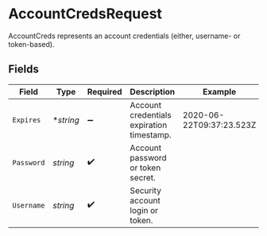# AccountCredsRequest

AccountCreds represents an account credentials (either, username- or token-based).


## Fields

| Field                                     | Type                                      | Required                                  | Description                               | Example                                   |
| ----------------------------------------- | ----------------------------------------- | ----------------------------------------- | ----------------------------------------- | ----------------------------------------- |
| `Expires`                                 | **string*                                 | :heavy_minus_sign:                        | Account credentials expiration timestamp. | 2020-06-22T09:37:23.523Z                  |
| `Password`                                | *string*                                  | :heavy_check_mark:                        | Account password or token secret.         |                                           |
| `Username`                                | *string*                                  | :heavy_check_mark:                        | Security account login or token.          |                                           |
